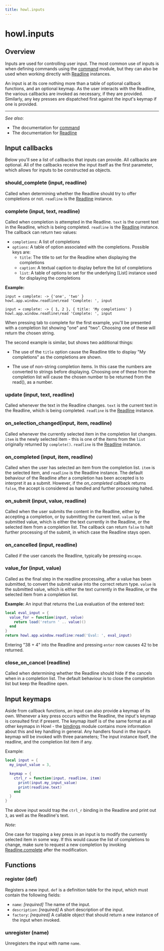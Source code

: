 ```yaml
---
title: howl.inputs
---
```


# howl.inputs

## Overview

Inputs are used for controlling user input. The most common use of inputs is
when defining commands using the [command] module, but they can also be used
when working directly with [Readline] instances.

An input is at its core nothing more than a table of optional callback
functions, and an optional keymap. As the user interacts with the Readline, the
various callbacks are invoked as necessary, if they are provided. Similarly, any
key presses are dispatched first against the input's keymap if one is provided.

---

_See also_:

- The documentation for [command]
- The documentation for [Readline]

## Input callbacks

Below you'll see a list of callbacks that inputs can provide. All callbacks are
optional. All of the callbacks receive the input itself as the first parameter,
which allows for inputs to be constructed as objects.

### should_complete (input, readline)

Called when determining whether the Readline should try to offer completions or
not. `readline` is the [Readline] instance.

### complete (input, text, readline)

Called when completion is attempted in the Readline. `text` is the current text
in the Readline, which is being completed. `readline` is the
[Readline] instance. The callback can return two values:

- `completions`: A list of completions
- `options`: A table of option associated with the completions. Possible keys
are:
  * `title`: The title to set for the Readline when displaying the completions
  * `caption`: A textual caption to display before the list of completions
  * `list`: A table of options to set for the underlying [List] instance used
for displaying the completions

__Example:__

```moonscript
input = complete: -> {'one', 'two' }
howl.app.window.readline\read 'Complete: ', input

input = complete: -> { 1, 2 }, { title: 'My completions' }
howl.app.window.readline\read 'Complete: ', input
```

When pressing tab to complete for the first example, you'll be presented with a
completion list showing "one" and "two". Choosing one of these will return the
chosen string.

The second example is similar, but shows two additional things:

- The use of the `title` option cause the Readline title to display "My
completions" as the completions are shown.

- The use of non-string completion items. In this case the numbers are converted
to strings before displaying. Choosing one of these from the completion list
will cause the chosen number to be returned from the read(), as a number.

### update (input, text, readline)

Called whenever the text in the Readline changes. `text` is the current text in
the Readline, which is being completed. `readline` is the
[Readline] instance.

### on_selection_changed(input, item, readline)

Called whenever the currently selected item in the completion list changes.
`item` is the newly selected item - this is one of the items from the `list`
originally returned by `complete()`. `readline` is the [Readline] instance.

### on_completed (input, item, readline)

Called when the user has selected an item from the completion list. `item` is
the selected item, and `readline` is the Readline instance. The default
behaviour of the Readline after a completion has been accepted is to interpret
it as a submit. However, if the *on_completed* callback returns `false`, the
accept is considered as handled and further processing halted.

### on_submit (input, value, readline)

Called when the user submits the content in the Readline, either by accepting a
completion, or by submitting the current text. `value` is the submitted value,
which is either the text currently in the Readline, or the selected item from a
completion list. The callback can return `false` to halt further processing of
the submit, in which case the Readline stays open.

### on_cancelled (input, readline)

Called if the user cancels the Readline, typically be pressing `escape`.

### value_for (input, value)

Called as the final step in the readline processing, after a value has been
submitted, to convert the submit value into the correct return type. `value` is
the submitted value, which is either the text currently in the Readline, or the
selected item from a completion list.

__Example:__ An input that returns the Lua evaluation of the entered text:

```lua
local eval_input = {
  value_for = function(input, value)
    return load('return ' .. value)()
  end
}
return howl.app.window.readline:read('Eval: ', eval_input)
```

Entering "38 + 4" into the Readline and pressing `enter` now causes 42 to be
returned.

### close_on_cancel (readline)

Called when determining whether the Readline should hide if the cancels when in
a completion list. The default behaviour is to close the completion list but
keep the Readline open.

## Input keymaps

Aside from callback functions, an input can also provide a keymap of its own.
Whenever a key press occurs within the Readline, the input's keymap is consulted
first if present. The keymap itself is of the same format as all other keymaps
in Howl - the [bindings](bindings.html) module contains more information about
this and key handling in general. Any handlers found in the input's keymap will
be invoked with three parameters; The input instance itself, the readline, and
the completion list item if any.

Example:

```lua
local input = {
  my_input_value = 3,

  keymap = {
    ctrl_r = function(input, readline, item)
      print(input.my_input_value)
      print(readline.text)
    end
  }
}
```

The above input would trap the `ctrl_r` binding in the Readline and print out
`3`, as well as the Readline's text.

*Note*:

One case for trapping a key press in an input is to modify the currently
selected item in some way. If this would cause the list of completions to
change, make sure to request a new completion by invoking
[Readline.complete](ui/readline.html#complete) after the modification.


## Functions

### register (def)

Registers a new input. `def` is a definition table for the input, which must
contain the following fields:

- `name`: _[required]_ The name of the input.
- `description`: _[required]_ A short description of the input.
- `factory`: _[required]_ A callable object that should return a new instance of
the input when invoked.

### unregister (name)

Unregisters the input with name `name`.

[command]: command.html
[Readline]: ui/readline.html
